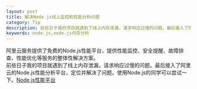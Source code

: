```yaml
---
layout: post
title: 解决Node.js线上监控和性能分析问题
category: Tip 
description: 前些日子我的项目就遇到了线上内存泄漏，请求响应过慢的问题。最后接入了阿里云的Node.js性能分析平台，定位并解决了问题。
keywords: node.js,node.js内存分析
---
```

阿里云服务提供了免费的Node.js性能平台，提供性能监控、安全提醒、故障排查、性能优化等服务的整体性解决方案。  
前些日子我的项目就遇到了线上内存泄漏，请求响应过慢的问题。最后接入了阿里云的Node.js性能分析平台，定位并解决了问题。使用Node.js的同学可以尝试一下。[Node.js性能平台](https://help.aliyun.com/product/60298.html)
